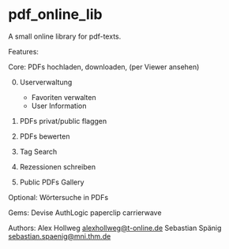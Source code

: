pdf_online_lib
==============

A small online library for pdf-texts.

Features:

Core:
PDFs hochladen, downloaden, (per Viewer ansehen)

0. Userverwaltung
	- Favoriten verwalten
	- User Information

0. PDFs privat/public flaggen
1. PDFs bewerten
1. Tag Search

2. Rezessionen schreiben
2. Public PDFs Gallery



Optional:
Wörtersuche in PDFs


Gems:
Devise
AuthLogic
paperclip
carrierwave

Authors:
Alex Hollweg	alexhollweg@t-online.de
Sebastian Spänig	sebastian.spaenig@mni.thm.de

